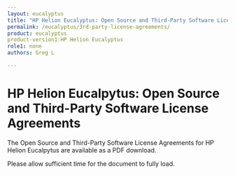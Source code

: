 ```yaml
---
layout: eucalyptus
title: "HP Helion Eucalyptus: Open Source and Third-Party Software License Agreements"
permalink: /eucalyptus/3rd-party-license-agreements/
product: eucalyptus
product-version1:HP Helion Eucalyptus
role1: none
authors: Greg L

---
```

<!--UNDER REVISION-->

# HP Helion Eucalpytus: Open Source and Third-Party Software License Agreements 

 

The Open Source and Third-Party Software License Agreements for HP Helion Eucalpytus are available as a PDF download.

<!--[Download the PDF document]( )-->

Please allow sufficient time for the document to fully load.
